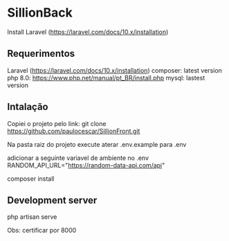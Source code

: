 # SillionBack

Install Laravel (https://laravel.com/docs/10.x/installation)

## Requerimentos
Laravel (https://laravel.com/docs/10.x/installation)
composer: latest version
php 8.0: https://www.php.net/manual/pt_BR/install.php
mysql: lastest version


## Intalação
Copiei o projeto pelo link: 
git clone [https://github.com/paulocescar/SillionFront.git
](https://github.com/paulocescar/testSillion.git)

Na pasta raiz do projeto execute
aterar .env.example para .env

adicionar a seguinte variavel de ambiente no .env
RANDOM_API_URL="https://random-data-api.com/api"

composer install



## Development server
php artisan serve

Obs: certificar por 8000

